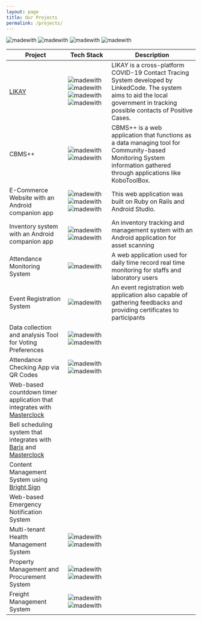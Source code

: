 ```yaml
---
layout: page
title: Our Projects
permalink: /projects/
---
```

![madewith](https://badgen.net/badge/badge/6/red?label=ror)
![madewith](https://badgen.net/badge/badge/8/green?label=android)
![madewith](https://badgen.net/badge/badge/1/grey?label=ios)
![madewith](https://badgen.net/badge/badge/3/violet?label=php)

| Project                                                                                                                     | Tech Stack                                                                                                                                                                                                                                                                            | Description                                                                                                                                                                     |
|-----------------------------------------------------------------------------------------------------------------------------|---------------------------------------------------------------------------------------------------------------------------------------------------------------------------------------------------------------------------------------------------------------------------------------|---------------------------------------------------------------------------------------------------------------------------------------------------------------------------------|
| [LIKAY](https://likay.ph)                                                                                                                       | ![madewith](https://badgen.net/badge/badge/ruby/red?label=made+with) ![madewith](https://badgen.net/badge/badge/js/blue?label=made+with) ![madewith](https://badgen.net/badge/badge/android/green?label=made+for) ![madewith](https://badgen.net/badge/badge/ios/grey?label=made+for) | LIKAY is a cross-platform COVID-19 Contact Tracing System developed by LinkedCode. The system aims to aid the local government in tracking possible contacts of Positive Cases. |
| CBMS++                                                                                                                      | ![madewith](https://badgen.net/badge/badge/ruby/red?label=made+with) ![madewith](https://badgen.net/badge/badge/js/blue?label=made+with)                                                                                                                                              | CBMS++ is a web application that functions as a data managing tool for Community-based Monitoring System information gathered through applications like KoboToolBox.            |
| E-Commerce Website with an Android companion app                                                                            | ![madewith](https://badgen.net/badge/badge/ruby/red?label=made+with) ![madewith](https://badgen.net/badge/badge/js/blue?label=made+with) ![madewith](https://badgen.net/badge/badge/android/green?label=made+for)                                                                     | This web application was built on Ruby on Rails and Android Studio.                                                                                                             |
| Inventory system with an Android companion app                                                                              | ![madewith](https://badgen.net/badge/badge/php/violet?label=made+with) ![madewith](https://badgen.net/badge/badge/android/green?label=made+for)                                                                                                                                       | An inventory tracking and management system with an Android application for asset scanning                                                                                      |
| Attendance Monitoring System                                                                                                | ![madewith](https://badgen.net/badge/badge/php/violet?label=made+with)                                                                                                                                                                                                                | A web application used for daily time record real time monitoring for staffs and laboratory users                                                                               |
| Event Registration System                                                                                                   | ![madewith](https://badgen.net/badge/badge/laravel/orange?label=made+with)                                                                                                                                                                                                            | An event registration web application also capable of gathering feedbacks and providing certificates to participants                                                            |
| Data collection and analysis Tool for Voting Preferences                                                                    | ![madewith](https://badgen.net/badge/badge/php/violet?label=made+with) ![madewith](https://badgen.net/badge/badge/android/green?label=made+for)                                                                                                                                       |                                                                                                                                                                                 |
| Attendance Checking App via QR Codes                                                                                        | ![madewith](https://badgen.net/badge/badge/php/violet?label=made+with) ![madewith](https://badgen.net/badge/badge/android/green?label=made+for)                                                                                                                                       |                                                                                                                                                                                 |
| Web-based countdown timer application that integrates with [Masterclock](https://www.masterclock.com/)                      |                                                                                                                                                                                                                                                                                       |                                                                                                                                                                                 |
| Bell scheduling system that integrates with [Barix](https://www.barix.com/) and [Masterclock](https://www.masterclock.com/) |                                                                                                                                                                                                                                                                                       |                                                                                                                                                                                 |
| Content Management System using [Bright Sign](https://www.brightsign.biz/)                                                  |                                                                                                                                                                                                                                                                                       |                                                                                                                                                                                 |
| Web-based Emergency Notification System                                                                                     |                                                                                                                                                                                                                                                                                       |                                                                                                                                                                                 |
| Multi-tenant Health Management System                                                                                       | ![madewith](https://badgen.net/badge/badge/ruby/red?label=made+with) ![madewith](https://badgen.net/badge/badge/angularjs/blue?label=made+with)                                                                                                                                       |                                                                                                                                                                                 |
| Property Management and Procurement System                                                                                  | ![madewith](https://badgen.net/badge/badge/ruby/red?label=made+with) ![madewith](https://badgen.net/badge/badge/reactjs/blue?label=made+with)                                                                                                                                         |                                                                                                                                                                                 |
| Freight Management System                                                                                                   | ![madewith](https://badgen.net/badge/badge/ruby/red?label=made+with) ![madewith](https://badgen.net/badge/badge/js/blue?label=made+with)                                                                                                                                              |                                                                                                                                                                                 |
